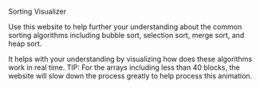 Sorting Visualizer


  Use this website to help further your understanding about the common sorting algorithms including bubble sort, selection sort, merge sort, and heap sort.
  
  It helps with your understanding by visualizing how does these algorithms work in real time. TIP: For the arrays including less than 40 blocks, the website will slow down the process greatly to help process this animation.
